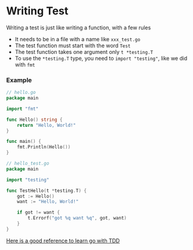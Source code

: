 # Writing Test
Writing a test is just like writing a function, with a few rules

+ It needs to be in a file with a name like `xxx_test.go`
+ The test function must start with the word `Test`
+ The test function takes one argument only `t *testing.T`
+ To use the `*testing.T` type, you need to `import "testing"`, like we did with `fmt`

### Example

```go
// hello.go
package main

import "fmt"

func Hello() string {
	return "Hello, World!"
}

func main() {
	fmt.Println(Hello())
}

```

```go
// hello_test.go
package main

import "testing"

func TestHello(t *testing.T) {
	got := Hello()
	want := "Hello, World!"

	if got != want {
		t.Errorf("got %q want %q", got, want)
	}
}

```

[Here is a good reference to learn go with TDD](https://quii.gitbook.io/learn-go-with-tests/)
